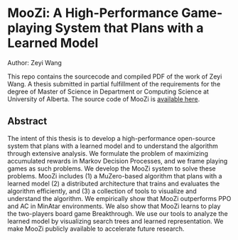 # MooZi: A High-Performance Game-playing System that Plans with a Learned Model 
Author: Zeyi Wang

This repo contains the sourcecode and compiled PDF of the work of Zeyi Wang.
A thesis submitted in partial fulfillment of the requirements for the degree of Master of Science in Department or Computing Science at University of Alberta.
The source code of MooZi is [available here](https://github.com/uduse/moozi).

## Abstract
The intent of this thesis is to develop a high-performance open-source system that plans with a learned model and to understand the algorithm through extensive analysis. We formulate the problem of maximizing accumulated rewards in Markov Decision Processes, and we frame playing games as such problems. We develop the MooZi system to solve these problems. MooZi includes (1) a MuZero-based algorithm that plans with a learned model (2) a distributed architecture that trains and evaluates the algorithm efficiently, and (3) a collection of tools to visualize and understand the algorithm. We empirically show that MooZi outperforms PPO and AC in MinAtar environments. We also show that MooZi learns to play the two-players board game Breakthrough. We use our tools to analyze the learned model by visualizing search trees and learned representation. We make MooZi publicly available to accelerate future research.
